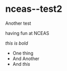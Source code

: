 # nceas--test2

Another test

having fun at NCEAS 

*this is bold*

* One thing  
* And Another 
* And *this*


